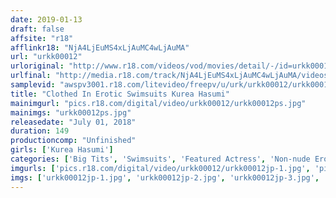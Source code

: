 ```yaml
---
date: 2019-01-13
draft: false
affsite: "r18"
afflinkr18: "NjA4LjEuMS4xLjAuMC4wLjAuMA"
url: "urkk00012"
urloriginal: "http://www.r18.com/videos/vod/movies/detail/-/id=urkk00012"
urlfinal: "http://media.r18.com/track/NjA4LjEuMS4xLjAuMC4wLjAuMA/videos/vod/movies/detail/-/id=urkk00012"
samplevid: "awspv3001.r18.com/litevideo/freepv/u/urk/urkk00012/urkk00012_dmb_w.mp4"
title: "Clothed In Erotic Swimsuits Kurea Hasumi"
mainimgurl: "pics.r18.com/digital/video/urkk00012/urkk00012ps.jpg"
mainimgs: "urkk00012ps.jpg"
releasedate: "July 01, 2018"
duration: 149
productioncomp: "Unfinished"
girls: ['Kurea Hasumi']
categories: ['Big Tits', 'Swimsuits', 'Featured Actress', 'Non-nude Erotica', 'Hi-Def']
imgurls: ['pics.r18.com/digital/video/urkk00012/urkk00012jp-1.jpg', 'pics.r18.com/digital/video/urkk00012/urkk00012jp-2.jpg', 'pics.r18.com/digital/video/urkk00012/urkk00012jp-3.jpg', 'pics.r18.com/digital/video/urkk00012/urkk00012jp-4.jpg', 'pics.r18.com/digital/video/urkk00012/urkk00012jp-5.jpg', 'pics.r18.com/digital/video/urkk00012/urkk00012jp-6.jpg', 'pics.r18.com/digital/video/urkk00012/urkk00012jp-7.jpg', 'pics.r18.com/digital/video/urkk00012/urkk00012jp-8.jpg', 'pics.r18.com/digital/video/urkk00012/urkk00012jp-9.jpg', 'pics.r18.com/digital/video/urkk00012/urkk00012jp-10.jpg', 'pics.r18.com/digital/video/urkk00012/urkk00012jp-11.jpg', 'pics.r18.com/digital/video/urkk00012/urkk00012jp-12.jpg', 'pics.r18.com/digital/video/urkk00012/urkk00012jp-13.jpg', 'pics.r18.com/digital/video/urkk00012/urkk00012jp-14.jpg', 'pics.r18.com/digital/video/urkk00012/urkk00012jp-15.jpg', 'pics.r18.com/digital/video/urkk00012/urkk00012jp-16.jpg', 'pics.r18.com/digital/video/urkk00012/urkk00012jp-17.jpg', 'pics.r18.com/digital/video/urkk00012/urkk00012jp-18.jpg', 'pics.r18.com/digital/video/urkk00012/urkk00012jp-19.jpg', 'pics.r18.com/digital/video/urkk00012/urkk00012jp-20.jpg']
imgs: ['urkk00012jp-1.jpg', 'urkk00012jp-2.jpg', 'urkk00012jp-3.jpg', 'urkk00012jp-4.jpg', 'urkk00012jp-5.jpg', 'urkk00012jp-6.jpg', 'urkk00012jp-7.jpg', 'urkk00012jp-8.jpg', 'urkk00012jp-9.jpg', 'urkk00012jp-10.jpg', 'urkk00012jp-11.jpg', 'urkk00012jp-12.jpg', 'urkk00012jp-13.jpg', 'urkk00012jp-14.jpg', 'urkk00012jp-15.jpg', 'urkk00012jp-16.jpg', 'urkk00012jp-17.jpg', 'urkk00012jp-18.jpg', 'urkk00012jp-19.jpg', 'urkk00012jp-20.jpg']
---
```

